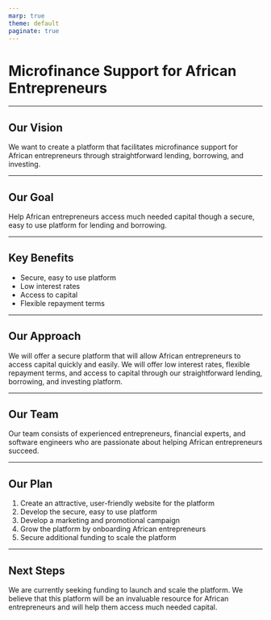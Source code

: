 ```yaml
---
marp: true
theme: default
paginate: true
---
```

# Microfinance Support for African Entrepreneurs

---
## Our Vision

We want to create a platform that facilitates microfinance support for African entrepreneurs through straightforward lending, borrowing, and investing.

---
## Our Goal

Help African entrepreneurs access much needed capital though a secure, easy to use platform for lending and borrowing.

---
## Key Benefits

- Secure, easy to use platform
- Low interest rates
- Access to capital
- Flexible repayment terms

---
## Our Approach

We will offer a secure platform that will allow African entrepreneurs to access capital quickly and easily. We will offer low interest rates, flexible repayment terms, and access to capital through our straightforward lending, borrowing, and investing platform.

---
## Our Team

Our team consists of experienced entrepreneurs, financial experts, and software engineers who are passionate about helping African entrepreneurs succeed.

---
## Our Plan

1. Create an attractive, user-friendly website for the platform
2. Develop the secure, easy to use platform
3. Develop a marketing and promotional campaign
4. Grow the platform by onboarding African entrepreneurs
5. Secure additional funding to scale the platform

---
## Next Steps

We are currently seeking funding to launch and scale the platform. We believe that this platform will be an invaluable resource for African entrepreneurs and will help them access much needed capital.
  
